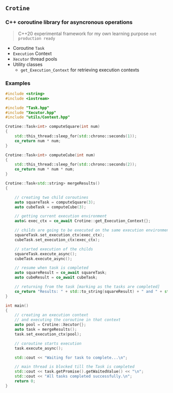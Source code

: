 ## `Crotine` 
### C++ coroutine library for asyncronous operations
> C++20 experimental framework for my own learning purpose `not production ready`
* Coroutine `Task`
* `Execution` Context
* `Xecutor` thread pools
* Utility classes
    * `get_Execution_Context` for retrieving execution contexts
### Examples
```C++
#include <string>
#include <iostream>

#include "Task.hpp"
#include "Xecutor.hpp"
#include "utils/Context.hpp"

Crotine::Task<int> computeSquare(int num)
{
    std::this_thread::sleep_for(std::chrono::seconds(1));
    co_return num * num;
}

Crotine::Task<int> computeCube(int num)
{
    std::this_thread::sleep_for(std::chrono::seconds(2));
    co_return num * num * num;
}

Crotine::Task<std::string> mergeResults()
{

    // creating two child coroutines
    auto squareTask = computeSquare(3);
    auto cubeTask = computeCube(3);

    // getting current execution environment
    auto& exec_ctx = co_await Crotine::get_Execution_Context{};

    // childs are going to be executed on the same execution environment
    squareTask.set_execution_ctx(exec_ctx);
    cubeTask.set_execution_ctx(exec_ctx);

    // started execution of the childs
    squareTask.execute_async();
    cubeTask.execute_async();

    // resume when task is completed
    auto squareResult = co_await squareTask;
    auto cubeResult = co_await cubeTask;

    // returning from the task [marking as the tasks are completed]
    co_return "Results: " + std::to_string(squareResult) + " and " + std::to_string(cubeResult);
}

int main()
{
    // creating an execution context
    // and executing the coroutine in that context
    auto pool = Crotine::Xecutor{};
    auto task = mergeResults();
    task.set_execution_ctx(pool);

    // coroutine starts execution
    task.execute_async();

    std::cout << "Waiting for task to complete...\n";

    // main thread is blocked till the Task is completed
    std::cout << task.getPromise().getWaitedValue() << "\n";
    std::cout << "All tasks completed successfully.\n";
    return 0;
}
```
